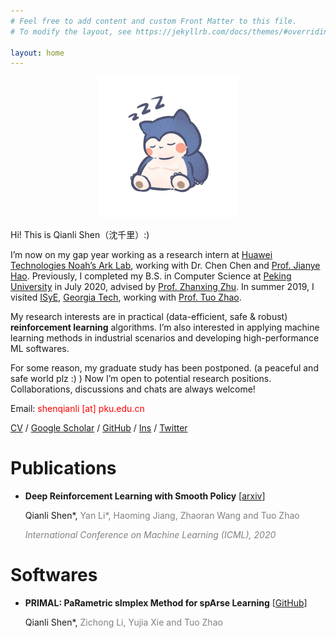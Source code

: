 ```yaml
---
# Feel free to add content and custom Front Matter to this file.
# To modify the layout, see https://jekyllrb.com/docs/themes/#overriding-theme-defaults

layout: home
---
```


<div align=center>
  <img src="img/IMG_7068.JPG" alt="IMG_7068" style="zoom:25%;" />
</div>

Hi! This is Qianli Shen（沈千里）:) 

I’m now on my gap year working as a research intern at [Huawei Technologies Noah’s Ark Lab](http://www.noahlab.com.hk/#/home), working with Dr. Chen Chen and [Prof. Jianye Hao](http://www.icdai.org/jianye.html). Previously, I completed my B.S. in Computer Science at [Peking University](http://english.pku.edu.cn/) in July 2020, advised by [Prof. Zhanxing Zhu](https://sites.google.com/view/zhanxingzhu/). In summer 2019, I visited [ISyE](https://www.isye.gatech.edu/), [Georgia Tech](https://www.gatech.edu/), working with [Prof. Tuo Zhao](https://www2.isye.gatech.edu/~tzhao80/).

My research interests are in practical (data-efficient, safe & robust) **reinforcement learning** algorithms. I’m also interested in applying machine learning methods in industrial scenarios and developing high-performance ML softwares.

For some reason, my graduate study has been postponed. (a peaceful and safe world plz :) ) Now I’m open to potential research positions. Collaborations, discussions and chats are always welcome!

Email: <font color=Red>shenqianli [at] pku.edu.cn </font>

[CV](cv.pdf) / [Google Scholar](https://scholar.google.com/citations?user=p3ekN2kAAAAJ&hl=en) / [GitHub](https://github.com/ShenQianli) / [Ins](https://www.instagram.com/kkkilomiles/) / [Twitter](https://www.twitter.com/ShenQianli)

# Publications

- **Deep Reinforcement Learning with Smooth Policy** [[arxiv](https://arxiv.org/abs/2003.09534)]

  Qianli Shen\*, <font color=Gray>Yan Li*, Haoming Jiang, Zhaoran Wang and Tuo Zhao</font>

  <font color=Grey><i>International Conference on Machine Learning (ICML), 2020</i></font> 

# Softwares

- **PRIMAL: PaRametric sImplex Method for spArse Learning** [[GitHub](https://github.com/ShenQianli/primal)]

  Qianli Shen\*, <font color=Gray>Zichong Li, Yujia Xie and Tuo Zhao</font>

